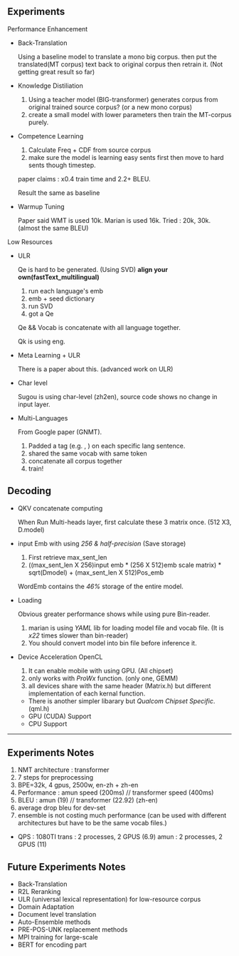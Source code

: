 Experiments
-----
Performance Enhancement
- Back-Translation

    Using a baseline model to translate a mono big corpus. then put the
    translated(MT corpus) text back to original corpus then retrain it.
    (Not getting great result so far)
- Knowledge Distiliation

  1.    Using a teacher model (BIG-transformer) generates corpus from
        original trained source corpus? (or a new mono corpus)
  2. create a small model with lower parameters then train the MT-corpus purely.
- Competence Learning

  1.   Calculate Freq + CDF from source corpus
  2.   make sure the model is learning easy sents first then move to
       hard sents though timestep. 
       
  paper claims : x0.4 train time and 2.2+ BLEU.
    
    Result the same as baseline
- Warmup Tuning

    Paper said WMT is used 10k. Marian is used 16k. Tried : 20k, 30k.
    (almost the same BLEU)

Low Resources
- ULR

    Qe is hard to be generated. (Using SVD) **align your
    own(fastText_multilingual)**
    
  1.   run each language's emb
  2.   emb + seed dictionary
  3.   run SVD
  4.   got a Qe
    
    Qe && Vocab is concatenate with all language together.
    
    Qk is using eng.
- Meta Learning + ULR

    There is a paper about this. (advanced work on ULR)
    
- Char level

    Sugou is using char-level (zh2en), source code shows no change in
    input layer.

- Multi-Languages

    From Google paper (GNMT). 
  1.    Padded a tag (e.g. <en>, <zh>) on each specific lang sentence.
  2.    shared the same vocab with same token
  3.    concatenate all corpus together
  4.    train!

Decoding
-------
- QKV concatenate computing

    When Run Multi-heads layer, first calculate these 3 matrix once.
    (512 X3, D.model)
- input Emb with using *256 & half-precision* (Save storage)

  1.   First retrieve max_sent_len
  2.   ((max_sent_len X 256)input emb * (256 X 512)emb scale matrix) *
       sqrt(Dmodel) + (max_sent_len X 512)Pos_emb

    WordEmb contains the *46%* storage of the entire model.
    
- Loading
    
    Obvious greater performance shows while using pure Bin-reader.
    
  1.    marian is using *YAML* lib for loading model file and vocab
        file. (It is *x22* times slower than bin-reader)
  2. You should convert model into bin file before inference it.
- Device Acceleration OpenCL
   
  1. It can enable mobile with using GPU. (All chipset)
  2. only works with *ProWx* function. (only one, GEMM)
  3. all devices share with the same header (Matrix.h) but different
     implementation of each kernal function.
  - There is another simpler libarary but *Qualcom Chipset Specific*.
    (qml.h) 
  - GPU (CUDA) Support
  - CPU Support

-------
<h2 id="techinique">Experiments Notes</h2>

1. NMT architecture : transformer
2. 7 steps for preprocessing
3. BPE=32k, 4 gpus, 2500w, en-zh + zh-en
4. Performance : amun speed (200ms) // transformer speed (400ms)
5. BLEU : amun (19) // transformer (22.92) (zh-en)
6. average drop bleu for dev-set
7. ensemble is not costing much performance (can be used with different architectures but have to be the same vocab files.)
   
* QPS :
1080TI
trans : 2 processes, 2 GPUS (6.9)
amun : 2 processes, 2 GPUS (11)

<h2 id="techinique">Future Experiments Notes</h2>

* Back-Translation
* R2L Reranking
* ULR (universal lexical representation) for low-resource corpus
* Domain Adaptation
* Document level translation
* Auto-Ensemble methods
* PRE-POS-UNK replacement methods
* MPI training for large-scale
* BERT for encoding part
